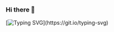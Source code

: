 ### Hi there 👋

<!--
**shikharsingh147/shikharsingh147** is a ✨ _special_ ✨ repository because its `README.md` (this file) appears on your GitHub profile.

Here are some ideas to get you started:

- 👋 Hi, I’m Shikhar Kumar Singh.
- 👀 I’m interested in learning new things.
- 🌱 I’m currently learning about new technologies.
- 💞️ I’m looking to collaborate on a good project.
- 📫 How to reach me - shikharsingh8630@gmail.com

<!---

--->
[![Typing SVG](https://readme-typing-svg.demolab.com?font=Fira+Code&pause=1000&color=9B36F7&background=7FE2FF00&width=435&lines=Hey+all!+I+am+Shikhar+Kumar+Singh.;I'm+a+independent+learner.;I+always+find+new+ways+to+learn+%26+explore+more+and+more.)](https://git.io/typing-svg)
